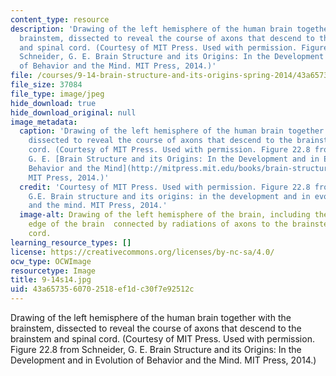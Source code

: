 ```yaml
---
content_type: resource
description: 'Drawing of the left hemisphere of the human brain together with the
  brainstem, dissected to reveal the course of axons that descend to the brainstem
  and spinal cord. (Courtesy of MIT Press. Used with permission. Figure 22.8 from
  Schneider, G. E. Brain Structure and its Origins: In the Development and in Evolution
  of Behavior and the Mind. MIT Press, 2014.)'
file: /courses/9-14-brain-structure-and-its-origins-spring-2014/43a6573560702518ef1dc30f7e92512c_9-14s14.jpg
file_size: 37084
file_type: image/jpeg
hide_download: true
hide_download_original: null
image_metadata:
  caption: 'Drawing of the left hemisphere of the human brain together with the brainstem,
    dissected to reveal the course of axons that descend to the brainstem and spinal
    cord. (Courtesy of MIT Press. Used with permission. Figure 22.8 from Schneider,
    G. E. [Brain Structure and its Origins: In the Development and in Evolution of
    Behavior and the Mind](http://mitpress.mit.edu/books/brain-structure-and-its-origins).
    MIT Press, 2014.)'
  credit: 'Courtesy of MIT Press. Used with permission. Figure 22.8 from Schneider,
    G.E. Brain structure and its origins: in the development and in evolution of behavior
    and the mind. MIT Press, 2014.'
  image-alt: Drawing of the left hemisphere of the brain, including the outermost
    edge of the brain  connected by radiations of axons to the brainstem and spinal
    cord.
learning_resource_types: []
license: https://creativecommons.org/licenses/by-nc-sa/4.0/
ocw_type: OCWImage
resourcetype: Image
title: 9-14s14.jpg
uid: 43a65735-6070-2518-ef1d-c30f7e92512c
---
```

Drawing of the left hemisphere of the human brain together with the brainstem, dissected to reveal the course of axons that descend to the brainstem and spinal cord. (Courtesy of MIT Press. Used with permission. Figure 22.8 from Schneider, G. E. Brain Structure and its Origins: In the Development and in Evolution of Behavior and the Mind. MIT Press, 2014.)
